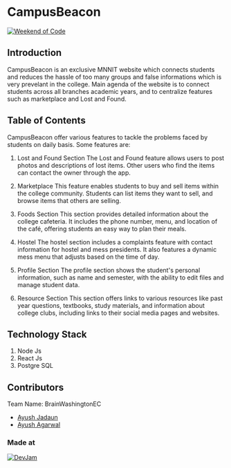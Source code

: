 # CampusBeacon

[![Weekend of Code](https://i.postimg.cc/njCM24kx/woc.jpg "Weekend of Code")](https://weekendofcode.computercodingclub.in/)

## Introduction

CampusBeacon is an exclusive MNNIT website which connects students and reduces the hassle of too many groups and false informations which is very prevelant in the college. Main agenda of the website is to connect students across all branches academic years, and to centralize features such as marketplace and Lost and Found.

## Table of Contents

CampusBeacon offer various features to tackle the problems faced by students on daily basis. Some features are:

1. Lost and Found Section
    The Lost and Found feature allows users to post photos and descriptions of lost items. Other users who find the items can contact the owner through the app.

2. Marketplace
    This feature enables students to buy and sell items within the college community. Students can list items they want to sell, and browse items that others are selling.

3. Foods Section
    This section provides detailed information about the college cafeteria. It includes the phone number, menu, and location of the café, offering students an easy way to plan their meals.

4. Hostel
    The hostel section includes a complaints feature with contact information for hostel and mess presidents. It also features a dynamic mess menu that adjusts based on the time of day.

5. Profile Section
    The profile section shows the student's personal information, such as name and semester, with the ability to edit files and manage student data.

6. Resource Section
    This section offers links to various resources like past year questions, textbooks, study materials, and information about college clubs, including links to their social media pages and websites.

## Technology Stack

1. Node Js
2. React Js
3. Postgre SQL

## Contributors

Team Name: BrainWashingtonEC

* [Ayush Jadaun](https://github.com/ayush-jadaun)
* [Ayush Agarwal](https://github.com/ayushagr101)

### Made at

[![DevJam](https://i.postimg.cc/Z9fC676j/devjam.jpg "DevJam")](https://weekendofcode.computercodingclub.in/)
